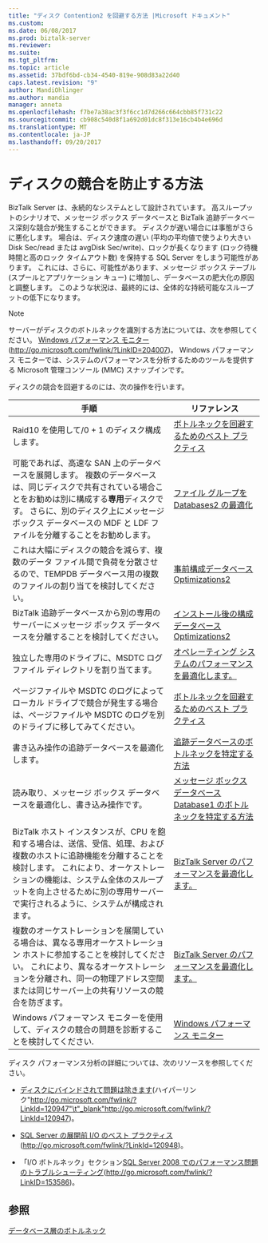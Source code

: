 ```yaml
---
title: "ディスク Contention2 を回避する方法 |Microsoft ドキュメント"
ms.custom: 
ms.date: 06/08/2017
ms.prod: biztalk-server
ms.reviewer: 
ms.suite: 
ms.tgt_pltfrm: 
ms.topic: article
ms.assetid: 37bdf6bd-cb34-4540-819e-908d83a22d40
caps.latest.revision: "9"
author: MandiOhlinger
ms.author: mandia
manager: anneta
ms.openlocfilehash: f7be7a38ac3f3f6cc1d7d266c664cbb85f731c22
ms.sourcegitcommit: cb908c540d8f1a692d01dc8f313e16cb4b4e696d
ms.translationtype: MT
ms.contentlocale: ja-JP
ms.lasthandoff: 09/20/2017
---
```

# <a name="how-to-avoid-disk-contention"></a>ディスクの競合を防止する方法
BizTalk Server は、永続的なシステムとして設計されています。 高スループットのシナリオで、メッセージ ボックス データベースと BizTalk 追跡データベース深刻な競合が発生することができます。 ディスクが遅い場合には事態がさらに悪化します。 場合は、ディスク速度の遅い (平均の平均値で使うより大きいDisk Sec/read または avgDisk Sec/write)、ロックが長くなります (ロック待機時間と高のロック タイムアウト数) を保持する SQL Server をしまう可能性があります。 これには、さらに、可能性があります、メッセージ ボックス テーブル (スプールとアプリケーション キュー) に増加し、データベースの肥大化の原因と調整します。 このような状況は、最終的には、全体的な持続可能なスループットの低下になります。  
  
> [!NOTE]  
>  サーバーがディスクのボトルネックを識別する方法については、次を参照してください。 [Windows パフォーマンス モニター](http://go.microsoft.com/fwlink/?LinkID=204007) (http://go.microsoft.com/fwlink/?LinkID=204007)。 Windows パフォーマンス モニターでは、システムのパフォーマンスを分析するためのツールを提供する Microsoft 管理コンソール (MMC) スナップインです。  
  
 ディスクの競合を回避するのには、次の操作を行います。  
  
|手順|リファレンス|  
|-----------|---------------|  
|Raid10 を使用して/0 + 1 のディスク構成します。|[ボトルネックを回避するためのベスト プラクティス](../technical-guides/best-practices-for-avoiding-bottlenecks.md)|  
|可能であれば、高速な SAN 上のデータベースを展開します。 複数のデータベースは、同じディスクで共有されている場合ことをお勧めは別に構成する**専用**ディスクです。 さらに、別のディスク上にメッセージ ボックス データベースの MDF と LDF ファイルを分離することをお勧めします。|[ファイル グループを Databases2 の最適化](../technical-guides/optimizing-filegroups-for-the-databases2.md)|  
|これは大幅にディスクの競合を減らす、複数のデータ ファイル間で負荷を分散させるので、TEMPDB データベース用の複数のファイルの割り当てを検討してください。|[事前構成データベース Optimizations2](../technical-guides/pre-configuration-database-optimizations2.md)|  
|BizTalk 追跡データベースから別の専用のサーバーにメッセージ ボックス データベースを分離することを検討してください。|[インストール後の構成データベース Optimizations2](../technical-guides/post-configuration-database-optimizations2.md)|  
|独立した専用のドライブに、MSDTC ログ ファイル ディレクトリを割り当てます。|[オペレーティング システムのパフォーマンスを最適化します。](../technical-guides/optimizing-operating-system-performance.md)|  
|ページファイルや MSDTC のログによってローカル ドライブで競合が発生する場合は、ページファイルや MSDTC のログを別のドライブに移してみてください。|[ボトルネックを回避するためのベスト プラクティス](../technical-guides/best-practices-for-avoiding-bottlenecks.md)|  
|書き込み操作の追跡データベースを最適化します。|[追跡データベースのボトルネックを特定する方法](../technical-guides/how-to-identify-bottlenecks-in-the-tracking-database.md)|  
|読み取り、メッセージ ボックス データベースを最適化し、書き込み操作です。|[メッセージ ボックス データベース Database1 のボトルネックを特定する方法](../technical-guides/how-to-identify-bottlenecks-in-the-messagebox-database1.md)|  
|BizTalk ホスト インスタンスが、CPU を飽和する場合は、送信、受信、処理、および複数のホストに追跡機能を分離することを検討します。 これにより、オーケストレーションの機能は、システム全体のスループットを向上させるために別の専用サーバーで実行されるように、システムが構成されます。|[BizTalk Server のパフォーマンスを最適化します。](../technical-guides/optimizing-biztalk-server-performance.md)|  
|複数のオーケストレーションを展開している場合は、異なる専用オーケストレーション ホストに参加することを検討してください。 これにより、異なるオーケストレーションを分離され、同一の物理アドレス空間または同じサーバー上の共有リソースの競合を防ぎます。|[BizTalk Server のパフォーマンスを最適化します。](../technical-guides/optimizing-biztalk-server-performance.md)|  
|Windows パフォーマンス モニターを使用して、ディスクの競合の問題を診断することを検討してください.|[Windows パフォーマンス モニター](http://go.microsoft.com/fwlink/?LinkID=204007)|  
  
 ディスク パフォーマンス分析の詳細については、次のリソースを参照してください。  
  
-   [ディスクにバインドされて問題は除きます](http://go.microsoft.com/fwlink/?LinkId=120947)(ハイパーリンク"http://go.microsoft.com/fwlink/?LinkId=120947"\t"_blank"http://go.microsoft.com/fwlink/?LinkId=120947)。  
  
-   [SQL Server の展開前 I/O のベスト プラクティス](http://go.microsoft.com/fwlink/?LinkId=120948)(http://go.microsoft.com/fwlink/?LinkId=120948)。  
  
-   「I/O ボトルネック」セクション[SQL Server 2008 でのパフォーマンス問題のトラブルシューティング](http://go.microsoft.com/fwlink/?LinkID=153586)(http://go.microsoft.com/fwlink/?LinkID=153586)。  
  
## <a name="see-also"></a>参照  
 [データベース層のボトルネック](../technical-guides/bottlenecks-in-the-database-tier.md)